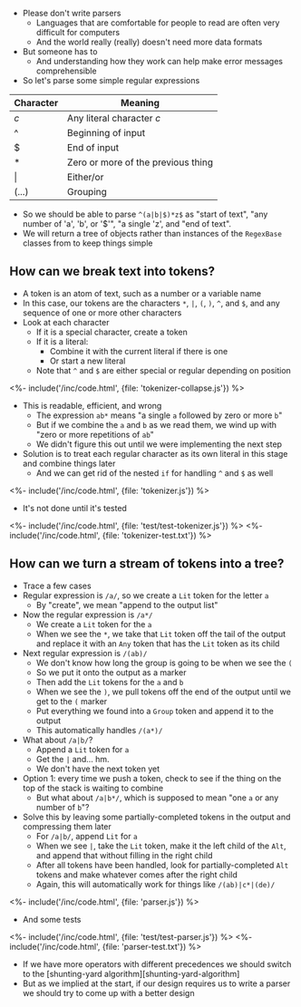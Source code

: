 ---
---

-   Please don't write parsers
    -   Languages that are comfortable for people to read are often very difficult for computers
    -   And the world really (really) doesn't need more data formats
-   But someone has to
    -   And understanding how they work can help make error messages comprehensible
-   So let's parse some simple regular expressions

| Character | Meaning |
| --------- | ------- |
| *c*       | Any literal character *c* |
| ^         | Beginning of input |
| $         | End of input |
| *         | Zero or more of the previous thing |
| \|        | Either/or |
| (...)     | Grouping |

-   So we should be able to parse `^(a|b|$)*z$` as
    "start of text",
    "any number of 'a', 'b', or '$'",
    "a single 'z',
    and "end of text".
-   We will return a tree of objects rather than instances of the `RegexBase` classes
    from <xref key="pattern-matching"></xref> to keep things simple

## How can we break text into tokens?

-   A <g key="token">token</g> is an atom of text, such as a number or a variable name
-   In this case, our tokens are the characters `*`, `|`, `(`, `)`, `^`, and `$`,
    and any sequence of one or more other characters
-   Look at each character
    -   If it is a special character, create a token
    -   If it is a literal:
        -   Combine it with the current literal if there is one
        -   Or start a new literal
    -   Note that `^` and `$` are either special or regular depending on position

<%- include('/inc/code.html', {file: 'tokenizer-collapse.js'}) %>

-   This is readable, efficient, and wrong
    -   The expression `ab*` means "a single `a` followed by zero or more `b`"
    -   But if we combine the `a` and `b` as we read them,
        we wind up with "zero or more repetitions of `ab`"
    -   We didn't figure this out until we were implementing the next step
-   Solution is to treat each regular character as its own literal in this stage
    and combine things later
    -   And we can get rid of the nested `if` for handling `^` and `$` as well

<%- include('/inc/code.html', {file: 'tokenizer.js'}) %>

-   It's not done until it's tested

<%- include('/inc/code.html', {file: 'test/test-tokenizer.js'}) %>
<%- include('/inc/code.html', {file: 'tokenizer-test.txt'}) %>

## How can we turn a stream of tokens into a tree?

-   Trace a few cases
-   Regular expression is `/a/`, so we create a `Lit` token for the letter `a`
    -   By "create", we mean "append to the output list"
-   Now the regular expression is `/a*/`
    -   We create a `Lit` token for the `a`
    -   When we see the `*`,
        we take that `Lit` token off the tail of the output
        and replace it with an `Any` token that has the `Lit` token as its child
-   Next regular expression is `/(ab)/`
    -   We don't know how long the group is going to be when we see the `(`
    -   So we put it onto the output as a marker
    -   Then add the `Lit` tokens for the `a` and `b`
    -   When we see the `)`, we pull tokens off the end of the output until we get to the `(` marker
    -   Put everything we found into a `Group` token and append it to the output
    -   This automatically handles `/(a*)/`
-   What about `/a|b/`?
    -   Append a `Lit` token for `a`
    -   Get the `|` and... hm.
    -   We don't have the next token yet
-   Option 1: every time we push a token, check to see if the thing on the top of the stack is waiting to combine
    -   But what about `/a|b*/`, which is supposed to mean "one `a` or any number of `b`"?
-   Solve this by leaving some partially-completed tokens in the output and compressing them later
    -   For `/a|b/`, append `Lit` for `a`
    -   When we see `|`, take the `Lit` token,
        make it the left child of the `Alt`,
        and append that without filling in the right child
    -   After all tokens have been handled,
        look for partially-completed `Alt` tokens and make whatever comes after the right child
    -   Again, this will automatically work for things like `/(ab)|c*|(de)/`

<%- include('/inc/code.html', {file: 'parser.js'}) %>

-   And some tests

<%- include('/inc/code.html', {file: 'test/test-parser.js'}) %>
<%- include('/inc/code.html', {file: 'parser-test.txt'}) %>

-   If we have more operators with different <g key="precedence">precedences</g>
    we should switch to the [shunting-yard algorithm][shunting-yard-algorithm]
-   But as we implied at the start,
    if our design requires us to write a parser we should try to come up with a better design
